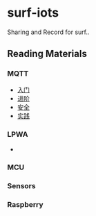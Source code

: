 # surf-iots
Sharing and Record for surf..

## Reading Materials

### MQTT

 - [入门](http://dataguild.org/?p=6817)
 - [进阶](http://dataguild.org/?p=6846)  
 - [安全](http://dataguild.org/?p=6866)
 - [实践](http://dataguild.org/?p=6957)

### LPWA

 - []()


### MCU




### Sensors



### Raspberry